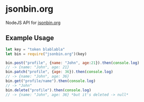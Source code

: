 # jsonbin.org
NodeJS API for [jsonbin.org](https://jsonbin.org/)

## Example Usage
```js
let key = "token blablabla"
let bin = require("jsonbin.org")(key)

bin.post("profile", {name: "John", age:21}).then(console.log)
// -> {name: "John", age: 21}
bin.patch("profile", {age: 36}).then(console.log)
// -> {name: "John", age: 36}
bin.get("profile/name").then(console.log)
// -> "John"
bin.delete("profile").then(console.log)
// -> {name: "John", age: 36} *but it's deleted -> null*
```
